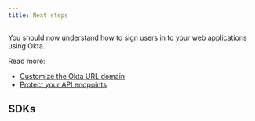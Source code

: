 ```yaml
---
title: Next steps
---
```

You should now understand how to sign users in to your web applications using Okta.

Read more:

* [Customize the Okta URL domain](/docs/guides/custom-url-domain/)
* [Protect your API endpoints](/docs/guides/protect-your-api/)

## SDKs

<StackSnippet snippet="samples"/>
